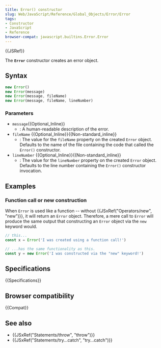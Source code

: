 ```yaml
---
title: Error() constructor
slug: Web/JavaScript/Reference/Global_Objects/Error/Error
tags:
- Constructor
- JavaScript
- Reference
browser-compat: javascript.builtins.Error.Error
---
```

{{JSRef}}

The **`Error`** constructor creates an error object.

## Syntax

```js
new Error()
new Error(message)
new Error(message, fileName)
new Error(message, fileName, lineNumber)
```

### Parameters

- `message`{{Optional_Inline}}
  - : A human-readable description of the error.
- `fileName` {{Optional_Inline}}{{Non-standard_inline}}
  - : The value for the `fileName` property on the created `Error` object.
    Defaults to the name of the file containing the code that called the
    `Error()` constructor.
- `lineNumber` {{Optional_Inline}}{{Non-standard_inline}}
  - : The value for the `lineNumber` property on the created `Error` object.
    Defaults to the line number containing the `Error()` constructor invocation.

## Examples

### Function call or new construction

When `Error` is used like a function -- without
{{JSxRef("Operators/new",
  "new")}}, it will return an `Error`
object. Therefore, a mere call to `Error` will produce the same output that
constructing an `Error` object via the `new` keyword would.

```js
// this...
const x = Error('I was created using a function call!')

// ...has the same functionality as this.
const y = new Error('I was constructed via the "new" keyword!')
```

## Specifications

{{Specifications}}

## Browser compatibility

{{Compat}}

## See also

- {{JSxRef("Statements/throw", "throw")}}
- {{JSxRef("Statements/try...catch", "try...catch")}}
